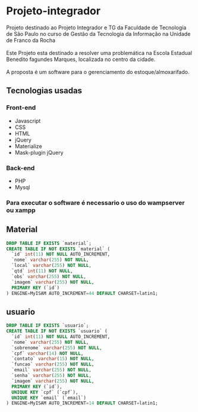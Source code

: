 # Projeto-integrador
Projeto destinado ao Projeto Integrador e TG da Faculdade de Tecnologia de São Paulo no curso de Gestão da Tecnologia da Informação na Unidade de Franco da Rocha <br><br>
Este Projeto esta destinado a resolver uma problemática na Escola Estadual Benedito fagundes Marques, localizada no centro da cidade.<br><br>
A proposta é um software para o gerenciamento do estoque/almoxarifado.

## Tecnologias usadas
### Front-end
* Javascript
* CSS
* HTML
* jQuery
* Materialize
* Mask-plugin jQuery
### Back-end
* PHP
* Mysql
### Para executar o software é necessario o uso do wampserver ou xampp

## Material

```sql
DROP TABLE IF EXISTS `material`;
CREATE TABLE IF NOT EXISTS `material` (
  `id` int(11) NOT NULL AUTO_INCREMENT,
  `nome` varchar(255) NOT NULL,
  `local` varchar(255) NOT NULL,
  `qtd` int(11) NOT NULL,
  `obs` varchar(255) NOT NULL,
  `imagem` varchar(255) NOT NULL,
  PRIMARY KEY (`id`)
) ENGINE=MyISAM AUTO_INCREMENT=44 DEFAULT CHARSET=latin1;
```

## usuario

```sql
DROP TABLE IF EXISTS `usuario`;
CREATE TABLE IF NOT EXISTS `usuario` (
  `id` int(11) NOT NULL AUTO_INCREMENT,
  `nome` varchar(255) NOT NULL,
  `sobrenome` varchar(255) NOT NULL,
  `cpf` varchar(14) NOT NULL,
  `contato` varchar(15) NOT NULL,
  `funcao` varchar(255) NOT NULL,
  `email` varchar(255) NOT NULL,
  `senha` varchar(255) NOT NULL,
  `imagem` varchar(255) NOT NULL,
  PRIMARY KEY (`id`),
  UNIQUE KEY `cpf` (`cpf`),
  UNIQUE KEY `email` (`email`)
) ENGINE=MyISAM AUTO_INCREMENT=14 DEFAULT CHARSET=latin1;
```
